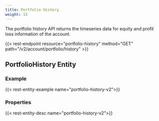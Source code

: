 ```yaml
---
title: Portfolio History
weight: 15
---
```


The portfolio history API returns the timeseries data for equity and profit loss information of the account.

{{< rest-endpoint resource="portfolio-history" method="GET" path="/v2/account/portfolio/history" >}}

## PortfolioHistory Entity

### Example
{{< rest-entity-example name="portfolio-history-v2">}}

### Properties
{{< rest-entity-desc name="portfolio-history-v2">}}
